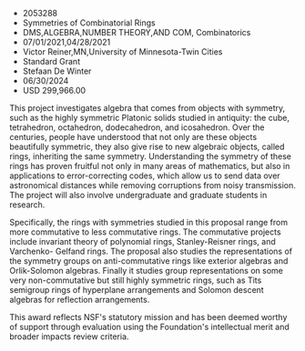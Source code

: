 
* 2053288
* Symmetries of Combinatorial Rings
* DMS,ALGEBRA,NUMBER THEORY,AND COM, Combinatorics
* 07/01/2021,04/28/2021
* Victor Reiner,MN,University of Minnesota-Twin Cities
* Standard Grant
* Stefaan De Winter
* 06/30/2024
* USD 299,966.00

This project investigates algebra that comes from objects with symmetry, such as
the highly symmetric Platonic solids studied in antiquity: the cube,
tetrahedron, octahedron, dodecahedron, and icosahedron. Over the centuries,
people have understood that not only are these objects beautifully symmetric,
they also give rise to new algebraic objects, called rings, inheriting the same
symmetry. Understanding the symmetry of these rings has proven fruitful not only
in many areas of mathematics, but also in applications to error-correcting
codes, which allow us to send data over astronomical distances while removing
corruptions from noisy transmission. The project will also involve undergraduate
and graduate students in research.

Specifically, the rings with symmetries studied in this proposal range from more
commutative to less commutative rings. The commutative projects include
invariant theory of polynomial rings, Stanley-Reisner rings, and Varchenko-
Gelfand rings. The proposal also studies the representations of the symmetry
groups on anti-commutative rings like exterior algebras and Orlik-Solomon
algebras. Finally it studies group representations on some very non-commutative
but still highly symmetric rings, such as Tits semigroup rings of hyperplane
arrangements and Solomon descent algebras for reflection arrangements.

This award reflects NSF's statutory mission and has been deemed worthy of
support through evaluation using the Foundation's intellectual merit and broader
impacts review criteria.
